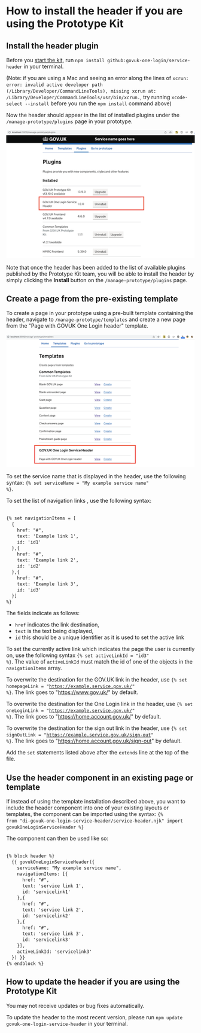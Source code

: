 # How to install the header if you are using the Prototype Kit

## Install the header plugin 
Before you [start the kit](https://prototype-kit.service.gov.uk/docs/install/how-to-run-the-kit), run `npm install github:govuk-one-login/service-header` in your terminal. 

(Note: if you are using a Mac and seeing an error along the lines of `xcrun: error: invalid active developer path (/Library/Developer/CommandLineTools), missing xcrun at: /Library/Developer/CommandLineTools/usr/bin/xcrun.`, try running `xcode-select --install` before you run the `npm install` command above)

Now the header should appear in the list of installed plugins under the `/manage-prototype/plugins` page in your prototype. 

![Image of the DI GOVUK One Login Service Header plugin appearing on the prototype plugins page](assets/prototype-kit/plugins.png)

Note that once the header has been added to the list of available plugins published by the Prototype Kit team, you will be able to install the header by simply clicking the **Install** button on the `/manage-prototype/plugins` page.

## Create a page from the pre-existing template

To create a page in your prototype using a pre-built template containing the header, navigate to `/manage-prototype/templates` and create a new page from the "Page with GOVUK One Login header" template.

![List of templates available to install on the Prototype Kit templates page](assets/prototype-kit/templates.png)

To set the service name that is displayed in the header, use the following syntax: <code>&lbrace;&percnt; set serviceName = "My example service name" &percnt;&rbrace;</code>.

To set the list of navigation links , use the following syntax:
<pre><code>
&lbrace;&percnt; set navigationItems = [
  {
    href: "#",
    text: 'Example link 1',
    id: 'id1'
  },{
    href: "#",
    text: 'Example link 2',
    id: 'id2'
  },{
    href: "#",
    text: 'Example link 3',
    id: 'id3'
  }]
&percnt;&rbrace; 
</code></pre>
The fields indicate as follows:
- `href` indicates the link destination, 
- `text` is the text being displayed, 
- `id` this should be a unique identifier as it is used to set the active link

To set the currently active link which indicates the page the user is currently on, use the following syntax <code>&lbrace;&percnt; set activeLinkId = "id3" &percnt;&rbrace;</code>. The value of `activeLinkId` must match the id of one of the objects in the `navigationItems` array.

To overwrite the destination for the GOV.UK link in the header, use <code>&lbrace;&percnt; set homepageLink = "https://example.service.gov.uk/" &percnt;&rbrace;</code>. The link goes to "https://www.gov.uk/" by default.

To overwrite the destination for the One Login link in the header, use <code>&lbrace;&percnt; set oneLoginLink = "https://example.service.gov.uk/" &percnt;&rbrace;</code>. The link goes to "https://home.account.gov.uk/" by default.

To overwrite the destination for the sign out link in the header, use <code>&lbrace;&percnt; set signOutLink = "https://example.service.gov.uk/sign-out" &percnt;&rbrace;</code>. The link goes to "https://home.account.gov.uk/sign-out" by default.

Add the `set` statements listed above after the `extends` line at the top of the file.

## Use the header component in an existing page or template

If instead of using the template installation described above, you want to include the header component into one of your existing layouts or templates, the component can be imported using the syntax: 
<code>&lbrace;&percnt; from "di-govuk-one-login-service-header/service-header.njk" import govukOneLoginServiceHeader &percnt;&rbrace;</code>

The component can then be used like so: 
<pre><code>
&lbrace;&percnt; block header &percnt;&rbrace;
  &lbrace;&lbrace; govukOneLoginServiceHeader({
    serviceName: "My example service name",
    navigationItems: [{
      href: "#",
      text: 'service link 1',
      id: 'servicelink1'
    },{
      href: "#",
      text: 'service link 2',
      id: 'servicelink2'
    },{
      href: "#",
      text: 'service link 3',
      id: 'servicelink3'
    }],
    activeLinkId: 'servicelink3'
  }) &rbrace;&rbrace;
&lbrace;&percnt; endblock &percnt;&rbrace;
</code></pre>

## How to update the header if you are using the Prototype Kit 

You may not receive updates or bug fixes automatically. 

To update the header to the most recent version, please run `npm update govuk-one-login-service-header` in your terminal.